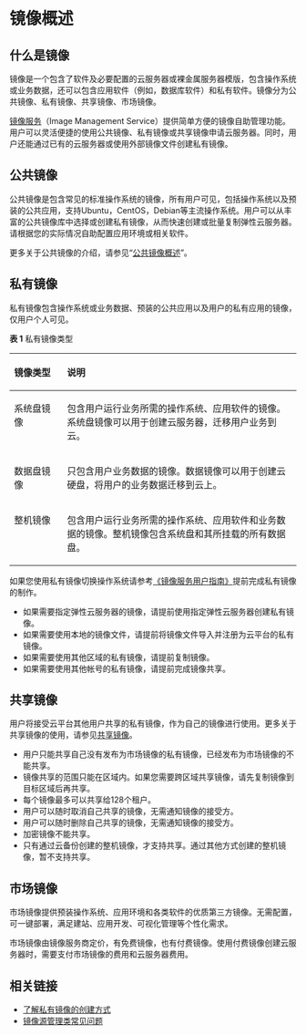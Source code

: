# 镜像概述<a name="ecs_03_0201"></a>

## 什么是镜像<a name="section2063511219582"></a>

镜像是一个包含了软件及必要配置的云服务器或裸金属服务器模版，包含操作系统或业务数据，还可以包含应用软件（例如，数据库软件）和私有软件。镜像分为公共镜像、私有镜像、共享镜像、市场镜像。

[镜像服务](https://www.huaweicloud.com/product/ims.html)（Image Management Service）提供简单方便的镜像自助管理功能。用户可以灵活便捷的使用公共镜像、私有镜像或共享镜像申请云服务器。同时，用户还能通过已有的云服务器或使用外部镜像文件创建私有镜像。

## 公共镜像<a name="section1685231310443"></a>

公共镜像是包含常见的标准操作系统的镜像，所有用户可见，包括操作系统以及预装的公共应用，支持Ubuntu，CentOS，Debian等主流操作系统。用户可以从丰富的公共镜像库中选择或创建私有镜像，从而快速创建或批量复制弹性云服务器。 请根据您的实际情况自助配置应用环境或相关软件。

更多关于公共镜像的介绍，请参见“[公共镜像概述](https://support.huaweicloud.com/usermanual-ims/ims_01_0101.html)”。

## 私有镜像<a name="section46132514116"></a>

私有镜像包含操作系统或业务数据、预装的公共应用以及用户的私有应用的镜像，仅用户个人可见。

**表 1**  私有镜像类型

<a name="table1567919914154"></a>
<table><thead align="left"><tr id="row6679109141518"><th class="cellrowborder" valign="top" width="18.43%" id="mcps1.2.3.1.1"><p id="p568010912154"><a name="p568010912154"></a><a name="p568010912154"></a>镜像类型</p>
</th>
<th class="cellrowborder" valign="top" width="81.57%" id="mcps1.2.3.1.2"><p id="p36801897151"><a name="p36801897151"></a><a name="p36801897151"></a>说明</p>
</th>
</tr>
</thead>
<tbody><tr id="row7680149111517"><td class="cellrowborder" valign="top" width="18.43%" headers="mcps1.2.3.1.1 "><p id="p2068029161516"><a name="p2068029161516"></a><a name="p2068029161516"></a>系统盘镜像</p>
</td>
<td class="cellrowborder" valign="top" width="81.57%" headers="mcps1.2.3.1.2 "><p id="p1268009201516"><a name="p1268009201516"></a><a name="p1268009201516"></a>包含用户运行业务所需的操作系统、应用软件的镜像。系统盘镜像可以用于创建云服务器，迁移用户业务到云。</p>
</td>
</tr>
<tr id="row146805951513"><td class="cellrowborder" valign="top" width="18.43%" headers="mcps1.2.3.1.1 "><p id="p868089111518"><a name="p868089111518"></a><a name="p868089111518"></a>数据盘镜像</p>
</td>
<td class="cellrowborder" valign="top" width="81.57%" headers="mcps1.2.3.1.2 "><p id="p18680189131517"><a name="p18680189131517"></a><a name="p18680189131517"></a>只包含用户业务数据的镜像。数据镜像可以用于创建云硬盘，将用户的业务数据迁移到云上。</p>
</td>
</tr>
<tr id="row1768014915151"><td class="cellrowborder" valign="top" width="18.43%" headers="mcps1.2.3.1.1 "><p id="p2068014913158"><a name="p2068014913158"></a><a name="p2068014913158"></a>整机镜像</p>
</td>
<td class="cellrowborder" valign="top" width="81.57%" headers="mcps1.2.3.1.2 "><p id="p10680189161520"><a name="p10680189161520"></a><a name="p10680189161520"></a>包含用户运行业务所需的操作系统、应用软件和业务数据的镜像。整机镜像包含系统盘和其所挂载的所有数据盘。</p>
</td>
</tr>
</tbody>
</table>

如果您使用私有镜像切换操作系统请参考[《镜像服务用户指南》](https://support.huaweicloud.com/usermanual-ims/zh-cn_topic_0013901628.html)提前完成私有镜像的制作。

-   如果需要指定弹性云服务器的镜像，请提前使用指定弹性云服务器创建私有镜像。
-   如果需要使用本地的镜像文件，请提前将镜像文件导入并注册为云平台的私有镜像。
-   如果需要使用其他区域的私有镜像，请提前复制镜像。
-   如果需要使用其他帐号的私有镜像，请提前完成镜像共享。

## 共享镜像<a name="section6342194217116"></a>

用户将接受云平台其他用户共享的私有镜像，作为自己的镜像进行使用。更多关于共享镜像的使用，请参见[共享镜像](https://support.huaweicloud.com/zh-cn/usermanual-ims/ims_01_0305.html)。

-   用户只能共享自己没有发布为市场镜像的私有镜像，已经发布为市场镜像的不能共享。
-   镜像共享的范围只能在区域内。如果您需要跨区域共享镜像，请先复制镜像到目标区域后再共享。
-   每个镜像最多可以共享给128个租户。
-   用户可以随时取消自己共享的镜像，无需通知镜像的接受方。
-   用户可以随时删除自己共享的镜像，无需通知镜像的接受方。
-   加密镜像不能共享。
-   只有通过云备份创建的整机镜像，才支持共享。通过其他方式创建的整机镜像，暂不支持共享。

## 市场镜像<a name="section6597649181118"></a>

市场镜像提供预装操作系统、应用环境和各类软件的优质第三方镜像。无需配置，可一键部署，满足建站、应用开发、可视化管理等个性化需求。

市场镜像由镜像服务商定价，有免费镜像，也有付费镜像。使用付费镜像创建云服务器时，需要支付市场镜像的费用和云服务器费用。

## 相关链接<a name="section1547494112455"></a>

-   [了解私有镜像的创建方式](https://support.huaweicloud.com/usermanual-ims/zh-cn_topic_0013901628.html)
-   [镜像源管理类常见问题](https://support.huaweicloud.com/ecs_faq/zh-cn_topic_0106199430.html)

